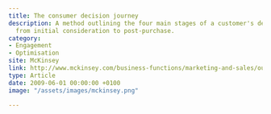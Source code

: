 ```yaml
---
title: The consumer decision journey
description: A method outlining the four main stages of a customer's decision-making process,
  from initial consideration to post-purchase.
category:
- Engagement
- Optimisation
site: McKinsey
link: http://www.mckinsey.com/business-functions/marketing-and-sales/our-insights/the-consumer-decision-journey
type: Article
date: 2009-06-01 00:00:00 +0100
image: "/assets/images/mckinsey.png"

---
```

